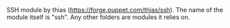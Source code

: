 SSH module by thias (https://forge.puppet.com/thias/ssh). The name of the module itself is "ssh". Any other folders are modules it relies on.
